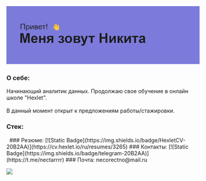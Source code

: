 ![A](https://github.com/NectarHeHe/NectarHeHe/blob/main/header.png)
### О себе:
Начинающий аналитик данных. Продолжаю свое обучение в онлайн школе "Hexlet".\
\
В данный момент открыт к предложениям работы/стажировки.
### Стек:
<link rel="stylesheet" href="https://cdn.jsdelivr.net/gh/devicons/devicon@v2.15.1/devicon.min.css" title = 'js' width = 40 height = 40 />&nbsp; 
### Резюме:
[![Static Badge](https://img.shields.io/badge/HexletCV-20B2AA)](https://cv.hexlet.io/ru/resumes/3265)
### Контакты:
[![Static Badge](https://img.shields.io/badge/telegram-20B2AA)](https://t.me/nectarrrr)
### Почта:
necorectno@mail.ru




![](http://github-profile-summary-cards.vercel.app/api/cards/profile-details?username=NectarHeHe&theme=aura)
<!--
**NectarHeHe/NectarHeHe** is a ✨ _special_ ✨ repository because its `README.md` (this file) appears on your GitHub profile.

Here are some ideas to get you started:

- 🔭 I’m currently working on ...
- 🌱 I’m currently learning ...
- 👯 I’m looking to collaborate on ...
- 🤔 I’m looking for help with ...
- 💬 Ask me about ...
- 📫 How to reach me: ...
- 😄 Pronouns: ...
- ⚡ Fun fact: ...
-->
